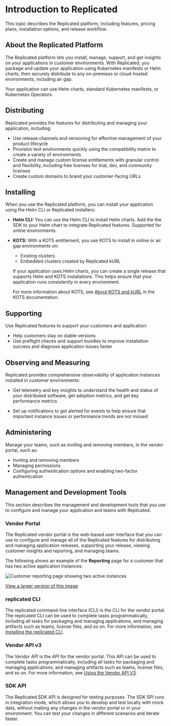 # Introduction to Replicated

This topic describes the Replicated platform, including features, pricing plans, installation options, and release workflow.

## About the Replicated Platform

The Replicated platform lets you install, manage, support, and get insights on your applications in customer environments. With Replicated, you package and update your application using Kubernetes manifests or Helm charts, then securely distribute to any on-premises or cloud-hosted environments, including air gap.

Your application can use Helm charts, standard Kubernetes manifests, or Kubernetes Operators.

## Distributing  

Replicated provides the features for distributing and managing your application, including:

- Use release channels and versioning for effective management of your product lifecycle
- Provision test environments quickly using the compatibility matrix to create a variety of environments
- Create and manage custom license entitlements with granular control and flexibility, including free licenses for trial, dev, and community licenses
- Create custom domains to brand your customer-facing URLs


## Installing

When you use the Replicated platform, you can install your application using the Helm CLI or Replicated installers:

- **Helm CLI:** You can use the Helm CLI to install Helm charts. Add the the SDK to your Helm chart to integrate Replicated features. Supported for online environments.

- **KOTS:** With a KOTS entitlement, you use KOTS to install in online or air gap environments on:

    - Existing clusters
    - Embedded clusters created by Replicated kURL

    If your application uses Helm charts, you can create a single release that supports Helm and KOTS installations. This helps ensure that your application runs consistently in every environment.

    For more information about KOTS, see [About KOTS and kURL](intro-kots) in the KOTS documentation.

## Supporting

Use Replicated features to support your customers and application:

- Help customers stay on stable versions
- Use preflight checks and support bundles to improve installation success and diagnose application issues faster

## Observing and Measuring

Replicated provides comprehensive observability of application instances installed in customer environments:

- Get telemetry and key insights to understand the health and status of your distributed software, get adoption metrics, and get key performance metrics

- Set up notifications to get alerted for events to help ensure that important instance issues or performance trends are not missed

## Administering

Manage your teams, such as inviting and removing members, in the vendor portal, such as:

- Inviting and removing members
- Managing permissions
- Configuring authentication options and enabling two-factor authentication

## Management and Development Tools

This section describes the management and development tools that you use to configure and manage your application and teams with Replicated.

### Vendor Portal

The Replicated vendor portal is the web-based user interface that you can use to configure and manage all of the Replicated features for distributing and managing application releases, supporting your release, viewing customer insights and reporting, and managing teams.

The following shows an example of the **Reporting** page for a customer that has two active application instances:

![Customer reporting page showing two active instances](/images/customer-reporting-page.png)

[View a larger version of this image](/images/customer-reporting-page.png)

<!--
For example, team management options let you invite members, manage their permissions and access to the collab repository, configure RBAC for a team, choose from multiple authentication types, use two-factor authentication, set password policies, and configure a Slack webhook to enable Slack notifications about customer instance status changes.



The following shows an example of the **Team Members** page that shows the list of members, including one with an expired invitation, and current permissions:

<img src="/images/teams-view.png" alt="View team members list in the vendor portal" width="700"/>

[View a larger image](/images/teams-view.png)

On the **Customers** and **Dashboard** pages, you can view customer reporting data and see adoption graphs to gain insights about performance, health, and usage. 

The following shows an example of the **Reporting** page for a customer that has two active application instances:

![Customer reporting page showing two active instances](/images/customer-reporting-page.png)

[View a larger version of this image](/images/customer-reporting-page.png)

You can also manage other artifacts, such as customer license files, image registries, and release channels.

The following shows an example of the **Channels** page with a KOTS entitlement:

![Channels](/images/channels.png) -->

### replicated CLI

The replicated command-line interface (CLI) is the CLI for the vendor portal. The replicated CLI can be used to complete tasks programmatically, including all tasks for packaging and managing applications, and managing artifacts such as teams, license files, and so on. For more information, see [Installing the replicated CLI](/reference/replicated-cli-installing).

### Vendor API v3

The Vendor API is the API for the vendor portal. This API can be used to complete tasks programmatically, including all tasks for packaging and managing applications, and managing artifacts such as teams, license files, and so on. For more information, see [Using the Vendor API V3](/reference/vendor-api-using).

### SDK API

The Replicated SDK API is designed for testing purposes. The SDK SPI runs in integration mode, which allows you to develop and test locally with mock data, without making any changes in the vendor portal or in your environment. You can test your changes in different scenarios and iterate faster.

<!--Diagram

Create a diagram that shows the end-to-end workflow of importing your app into a release/channel, then pushing to a registry, then your customers pulling from the registry to install.

Should cover:

    Helm chart with the SDK
    Helm chart without the SDK (Native Helm)
    Standard manifest with KOTS
    Proxied registry
    Users installing with KOTS, Helm CLI, kURL
-->
